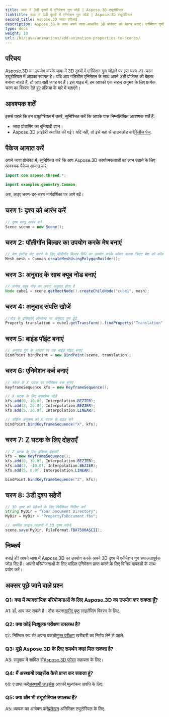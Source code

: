 ```yaml
---
title: जावा में 3डी दृश्यों में एनिमेशन गुण जोड़ें | Aspose.3D ट्यूटोरियल
linktitle: जावा में 3डी दृश्यों में एनिमेशन गुण जोड़ें | Aspose.3D ट्यूटोरियल
second_title: Aspose.3D जावा एपीआई
description: Aspose.3D के साथ अपने जावा-आधारित 3D प्रोजेक्ट को बेहतर बनाएं। एनीमेशन गुणों को सहजता से जोड़ने के लिए हमारे ट्यूटोरियल का अनुसरण करें।
type: docs
weight: 10
url: /hi/java/animations/add-animation-properties-to-scenes/
---
```

## परिचय

Aspose.3D का उपयोग करके जावा में 3D दृश्यों में एनीमेशन गुण जोड़ने पर इस चरण-दर-चरण ट्यूटोरियल में आपका स्वागत है। यदि आप गतिशील एनिमेशन के साथ अपने 3डी प्रोजेक्ट को बेहतर बनाना चाहते हैं, तो आप सही जगह पर हैं। इस गाइड में, हम आपको एक सहज अनुभव के लिए प्रत्येक चरण का विवरण देते हुए प्रक्रिया के बारे में बताएंगे।

## आवश्यक शर्तें

इससे पहले कि हम ट्यूटोरियल में उतरें, सुनिश्चित करें कि आपके पास निम्नलिखित आवश्यक शर्तें हैं:

- जावा प्रोग्रामिंग का बुनियादी ज्ञान।
-  Aspose.3D लाइब्रेरी स्थापित की गई। यदि नहीं, तो इसे यहां से डाउनलोड करें[रिलीज पेज](https://releases.aspose.com/3d/java/).

## पैकेज आयात करें

अपने जावा प्रोजेक्ट में, सुनिश्चित करें कि आप Aspose.3D कार्यात्मकताओं का लाभ उठाने के लिए आवश्यक पैकेज आयात करें:

```java
import com.aspose.threed.*;

import examples.geometry.Common;
```

अब, आइए चरण-दर-चरण मार्गदर्शिका पर आगे बढ़ें।

## चरण 1: दृश्य को आरंभ करें

```java
// दृश्य वस्तु आरंभ करें
Scene scene = new Scene();
```

## चरण 2: पॉलीगॉन बिल्डर का उपयोग करके मेष बनाएं

```java
// मेश इंस्टेंस सेट करने के लिए पॉलीगॉन बिल्डर विधि का उपयोग करके कॉमन क्लास क्रिएट मेश को कॉल करें
Mesh mesh = Common.createMeshUsingPolygonBuilder();
```

## चरण 3: अनुवाद के साथ क्यूब नोड बनाएं

```java
// प्रत्येक क्यूब नोड का अपना अनुवाद होता है
Node cube1 = scene.getRootNode().createChildNode("cube1", mesh);
```

## चरण 4: अनुवाद संपत्ति खोजें

```java
//नोड के ट्रांसफ़ॉर्म ऑब्जेक्ट पर अनुवाद गुण ढूंढें
Property translation = cube1.getTransform().findProperty("Translation");
```

## चरण 5: बाइंड पॉइंट बनाएं

```java
// अनुवाद गुण के आधार पर एक बाइंड पॉइंट बनाएं
BindPoint bindPoint = new BindPoint(scene, translation);
```

## चरण 6: एनिमेशन कर्व बनाएं

```java
// स्केल के X घटक पर एनीमेशन वक्र बनाएं
KeyframeSequence kfs = new KeyframeSequence();

// X घटक के लिए मुख्यफ़्रेम जोड़ें
kfs.add(0, 10.0f, Interpolation.BEZIER);
kfs.add(3, 20.0f, Interpolation.BEZIER);
kfs.add(5, 30.0f, Interpolation.LINEAR);

// कीफ़्रेम अनुक्रम को X घटक से बाइंड करें
bindPoint.bindKeyframeSequence("X", kfs);
```

## चरण 7: Z घटक के लिए दोहराएँ

```java
// Z घटक के लिए प्रक्रिया दोहराएँ
kfs = new KeyframeSequence();
kfs.add(0, 10.0f, Interpolation.BEZIER);
kfs.add(3, -10.0f, Interpolation.BEZIER);
kfs.add(5, 0.0f, Interpolation.LINEAR);

bindPoint.bindKeyframeSequence("Z", kfs);
```

## चरण 8: 3डी दृश्य सहेजें

```java
// 3D दृश्य को सहेजने के लिए निर्देशिका निर्दिष्ट करें
String MyDir = "Your Document Directory";
MyDir = MyDir + "PropertyToDocument.fbx";

// समर्थित फ़ाइल स्वरूपों में 3D दृश्य सहेजें
scene.save(MyDir, FileFormat.FBX7500ASCII);
```

## निष्कर्ष

बधाई हो! आपने जावा में Aspose.3D का उपयोग करके अपने 3D दृश्य में एनीमेशन गुण सफलतापूर्वक जोड़ दिए हैं। अपनी परियोजनाओं के लिए वांछित एनिमेशन प्राप्त करने के लिए विभिन्न मापदंडों के साथ प्रयोग करें।

## अक्सर पूछे जाने वाले प्रश्न

### Q1: क्या मैं व्यावसायिक परियोजनाओं के लिए Aspose.3D का उपयोग कर सकता हूँ?

 A1: हाँ, आप कर सकते हैं। दौरा करना[खरीद पृष्ठ](https://purchase.aspose.com/buy) लाइसेंसिंग विवरण के लिए.

### Q2: क्या कोई निःशुल्क परीक्षण उपलब्ध है?

 ए2: निश्चित रूप से! अपना पकड़ो[मुफ्त परीक्षण](https://releases.aspose.com/) खरीदारी का निर्णय लेने से पहले.

### Q3: मुझे Aspose.3D के लिए समर्थन कहां मिल सकता है?

A3: समुदाय में शामिल हों[Aspose.3D फोरम](https://forum.aspose.com/c/3d/18) सहायता के लिए।

### Q4: मैं अस्थायी लाइसेंस कैसे प्राप्त कर सकता हूं?

 ए4: ए प्राप्त करें[अस्थायी लाइसेंस](https://purchase.aspose.com/temporary-license/) आपकी मूल्यांकन अवधि के लिए.

### Q5: क्या और भी ट्यूटोरियल उपलब्ध हैं?

 A5: व्यापक का अन्वेषण करें[प्रलेखन](https://reference.aspose.com/3d/java/) अतिरिक्त ट्यूटोरियल के लिए.